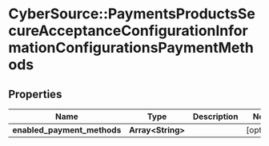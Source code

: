 # CyberSource::PaymentsProductsSecureAcceptanceConfigurationInformationConfigurationsPaymentMethods

## Properties
Name | Type | Description | Notes
------------ | ------------- | ------------- | -------------
**enabled_payment_methods** | **Array&lt;String&gt;** |  | [optional] 



